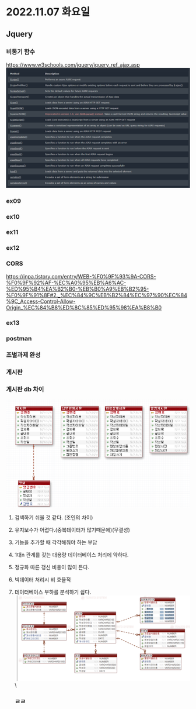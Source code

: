 # 2022.11.07 화요일

## Jquery

### 비동기 함수

https://www.w3schools.com/jquery/jquery_ref_ajax.asp
![](2022-11-08-09-14-12.png)

### ex09

### ex10

### ex11

### ex12

### CORS

https://inpa.tistory.com/entry/WEB-%F0%9F%93%9A-CORS-%F0%9F%92%AF-%EC%A0%95%EB%A6%AC-%ED%95%B4%EA%B2%B0-%EB%B0%A9%EB%B2%95-%F0%9F%91%8F#2._%EC%84%9C%EB%B2%84%EC%97%90%EC%84%9C_Access-Control-Allow-Origin_%EC%84%B8%ED%8C%85%ED%95%98%EA%B8%B0

### ex13

### postman

### 조별과제 완성

### 게시판

### 게시판 db 차이

![](2022-11-08-16-19-19.png)

1. 검색하기 쉬울 것 같다. (조인의 차이)
2. 유지보수가 어렵다.(중복데이터가 많기때문에)(무결성)
3. 기능을 추가할 때 각각해줘야 하는 부담
4. 1대n 관계를 갖는 대용량 데이터베이스 처리에 약하다.
5. 정규화 따른 갱신 비용이 많이 든다.
6. 빅데이터 처리시 비 효율적
7. 데이터베이스 부하를 분석하기 쉽다.
   ![](2022-11-08-16-19-39.png)\

   ### ㄹㄹ
